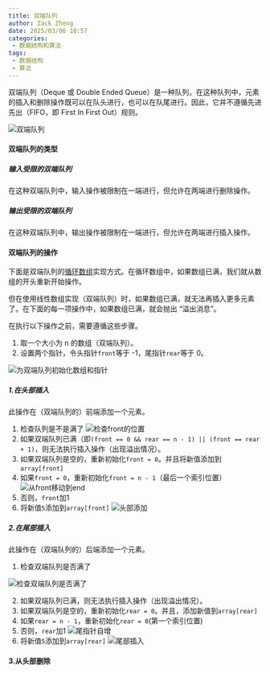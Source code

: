 ```yaml
---
title: 双端队列
author: Zack Zheng
date: 2025/03/06 10:57
categories:
 - 数据结构和算法
tags:
 - 数据结构
 - 算法
---
```


双端队列（Deque 或 Double Ended Queue）是一种队列，在这种队列中，元素的插入和删除操作既可以在队头进行，也可以在队尾进行。因此，它并不遵循先进先出（FIFO，即 First In First Out）规则。

![双端队列](https://gitee.com/zackzhengxy/picGallery/raw/main/imgs/deque.webp)


#### 双端队列的类型

##### 输入受限的双端队列

在这种双端队列中，输入操作被限制在一端进行，但允许在两端进行删除操作。

##### 输出受限的双端队列

在这种双端队列中，输出操作被限制在一端进行，但允许在两端进行插入操作。


#### 双端队列的操作

下面是双端队列的[循环数组](./循环队列.md)实现方式。在循环数组中，如果数组已满，我们就从数组的开头重新开始操作。

但在使用线性数组实现（双端队列）时，如果数组已满，就无法再插入更多元素了。在下面的每一项操作中，如果数组已满，就会抛出 “溢出消息”。

在执行以下操作之前，需要遵循这些步骤。

1. 取一个大小为 n 的数组（双端队列）。
2. 设置两个指针，令头指针`front`等于 -1，尾指针`rear`等于 0。

![为双端队列初始化数组和指针](https://gitee.com/zackzhengxy/picGallery/raw/main/imgs/deque-array.webp)

##### 1.在头部插入

此操作在（双端队列的）前端添加一个元素。

1. 检查队列是不是满了
![检查front的位置](https://gitee.com/zackzhengxy/picGallery/raw/main/imgs/deque-insert-front-1.webp)
2. 如果双端队列已满（即`(front == 0 && rear == n - 1) || (front == rear + 1)`，则无法执行插入操作（出现溢出情况）。
3. 如果双端队列是空的，重新初始化`front = 0`。并且将新值添加到`array[front]`
4. 如果`front = 0`，重新初始化`front = n - 1`（最后一个索引位置）
![从front移动到end](https://gitee.com/zackzhengxy/picGallery/raw/main/imgs/deque-insert-front-2.webp)
5. 否则，`front`加1
6. 将新值`5`添加到`array[front]`
![头部添加](https://gitee.com/zackzhengxy/picGallery/raw/main/imgs/deque-insert-front-3.webp)

##### 2.在尾部插入

此操作在（双端队列的）后端添加一个元素。

1. 检查双端队列是否满了

![检查双端队列是否满了](https://gitee.com/zackzhengxy/picGallery/raw/main/imgs/deque-insert-rear-1.webp)

2. 如果双端队列已满，则无法执行插入操作（出现溢出情况）。
3. 如果双端队列是空的，重新初始化`rear = 0`。并且，添加新值到`array[rear]`
4. 如果`rear = n - 1`，重新初始化`rear = 0`(第一个索引位置)
5. 否则，`rear`加1
![尾指针自增](https://gitee.com/zackzhengxy/picGallery/raw/main/imgs/deque-insert-rear-2.webp)
6. 将新值`5`添加到`array[rear]`
![尾部插入](https://gitee.com/zackzhengxy/picGallery/raw/main/imgs/deque-insert-rear-3.webp)

#### 3.从头部删除


